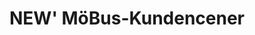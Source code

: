 ---
title: "NEW' MöBus-Kundencener"
url: /moenchengladbach/new-moebus-kundencener/
shop: Tickets
---